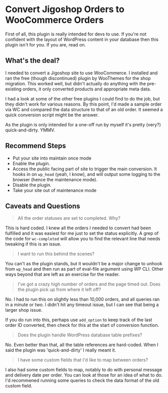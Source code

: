 # Convert Jigoshop Orders to WooCommerce Orders

First of all, this plugin is really intended for devs to use. If
you're not confident with the layout of WordPress content in your
database then this plugin isn't for you. If you are, read on.

## What's the deal?

I needed to convert a Jigoshop site to use WooCommerce. I installed and ran the
free (though discontinued) plugin by WooThemes for the shop migration. This
worked well, but didn't actually do anything with the pre-existing orders, it
only converted products and appropriate meta data.

I had a look at some of the other free plugins I could find to do the job, but
they didn't work for various reasons. By this point, I'd made a sample order
via WC and compared the data structure to that of an old order. It seemed a
quick conversion script might be the answer.

As the plugin is only intended for a one-off run by myself it's pretty (very?)
quick-and-dirty. YMMV.

## Recommend Steps

* Put your site into maintain once mode
* Enable the plugin.
* Access the public facing part of site to trigger the main conversion. It
  hooks in on `wp_head` (yeah, I know), and will output some logging to the
  browser (hence the maintenance mode).
* Disable the plugin.
* Take your site out of maintenance mode

## Caveats and Questions

> All the order statuses are set to completed. Why?

This is hard coded. I knew all the orders I needed to convert had been
fulfilled and it was easiest for me just to set the status explicitly.
A grep of the code for `wc-completed` will allow you to find the relevant
line that needs tweaking if this is an issue.

> I want to run this behind the scenes?

You can't as the plugin stands, but it wouldn't be a major change to
unhook from `wp_head` and then run as part of eval-file argument using WP CLI.
Other ways beyond that are left as an exercise for the reader.

> I've got a crazy high number of orders and the page timed out. Does the
> plugin pick up from where it left off?

No. I had to run this on slightly less than 10,000 orders, and all queries ran
in a minute or two. I didn't hit any timeout issue, but I can see that being a
larger shop issue.

If you do run into this, perhaps use `add_option` to keep track of the last
order ID converted, then check for this at the start of conversion function.

> Does the plugin handle WordPress database table prefixes?

No. Even better than that, all the table references are hard-coded. When I
said the plugin was 'quick-and-dirty' I really meant it.

> I have some custom fields that I'd like to map between orders?

I also had some custom fields to map, notably to do with personal message
and delivery date per order. You can look at those for an idea of what to
do. I'd recommened running some queries to check the data format of the old
custom field.
